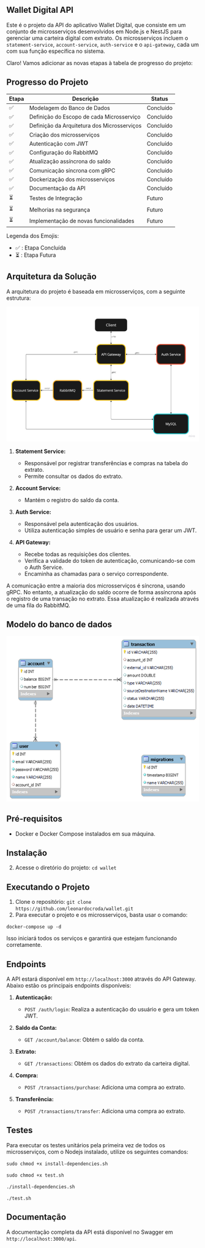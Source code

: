 ## Wallet Digital API

Este é o projeto da API do aplicativo Wallet Digital, que consiste em um conjunto de microsserviços desenvolvidos em Node.js e NestJS para gerenciar uma carteira digital com extrato. Os microsserviços incluem o `statement-service`, `account-service`, `auth-service` e o `api-gateway`, cada um com sua função específica no sistema.

Claro! Vamos adicionar as novas etapas à tabela de progresso do projeto:

## Progresso do Projeto

| Etapa                    | Descrição                                   | Status    |
| ------------------------ | ------------------------------------------- | --------- |
| :white_check_mark:       | Modelagem do Banco de Dados                 | Concluído |
| :white_check_mark:       | Definição do Escopo de cada Microsserviço   | Concluído |
| :white_check_mark:       | Definição da Arquitetura dos Microsserviços | Concluído |
| :white_check_mark:       | Criação dos microsserviços                  | Concluído |
| :white_check_mark:       | Autenticação com JWT                        | Concluído |
| :white_check_mark:       | Configuração do RabbitMQ                    | Concluído |
| :white_check_mark:       | Atualização assíncrona do saldo             | Concluído |
| :white_check_mark:       | Comunicação síncrona com gRPC               | Concluído |
| :white_check_mark:       | Dockerização dos microsserviços             | Concluído |
| :white_check_mark:       | Documentação da API                         | Concluído |
| :hourglass_flowing_sand: | Testes de Integração                        | Futuro    |
| :hourglass_flowing_sand: | Melhorias na segurança                      | Futuro    |
| :hourglass_flowing_sand: | Implementação de novas funcionalidades      | Futuro    |

Legenda dos Emojis:

- :white_check_mark: : Etapa Concluída
- :hourglass_flowing_sand: : Etapa Futura

## Arquitetura da Solução

A arquitetura do projeto é baseada em microsserviços, com a seguinte estrutura:

![Desenho da arquitetura](/assets/architecture.jpg)

1. **Statement Service:**

   - Responsável por registrar transferências e compras na tabela do extrato.
   - Permite consultar os dados do extrato.

2. **Account Service:**

   - Mantém o registro do saldo da conta.

3. **Auth Service:**

   - Responsável pela autenticação dos usuários.
   - Utiliza autenticação simples de usuário e senha para gerar um JWT.

4. **API Gateway:**
   - Recebe todas as requisições dos clientes.
   - Verifica a validade do token de autenticação, comunicando-se com o Auth Service.
   - Encaminha as chamadas para o serviço correspondente.

A comunicação entre a maioria dos microsserviços é síncrona, usando gRPC. No entanto, a atualização do saldo ocorre de forma assíncrona após o registro de uma transação no extrato. Essa atualização é realizada através de uma fila do RabbitMQ.

## Modelo do banco de dados

![Modelo do banco de dados](/assets/database-model.png)

## Pré-requisitos

- Docker e Docker Compose instalados em sua máquina.

## Instalação

2. Acesse o diretório do projeto: `cd wallet`

## Executando o Projeto

1. Clone o repositório: `git clone https://github.com/leonardocroda/wallet.git`
2. Para executar o projeto e os microsserviços, basta usar o comando:

```
docker-compose up -d
```

Isso iniciará todos os serviços e garantirá que estejam funcionando corretamente.

## Endpoints

A API estará disponível em `http://localhost:3000` através do API Gateway. Abaixo estão os principais endpoints disponíveis:

1. **Autenticação:**

   - `POST /auth/login`: Realiza a autenticação do usuário e gera um token JWT.

2. **Saldo da Conta:**

   - `GET /account/balance`: Obtém o saldo da conta.

3. **Extrato:**

   - `GET /transactions`: Obtém os dados do extrato da carteira digital.

4. **Compra:**

   - `POST /transactions/purchase`: Adiciona uma compra ao extrato.

5. **Transferência:**

   - `POST /transactions/transfer`: Adiciona uma compra ao extrato.

## Testes

Para executar os testes unitários pela primeira vez de todos os microsserviços, com o Nodejs instalado, utilize os seguintes comandos:

```
sudo chmod +x install-dependencies.sh
```

```
sudo chmod +x test.sh
```

```
./install-dependencies.sh
```

```
./test.sh
```

## Documentação

A documentação completa da API está disponível no Swagger em `http://localhost:3000/api`.
